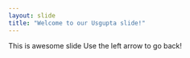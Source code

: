 ```yaml
---
layout: slide
title: "Welcome to our Usgupta slide!"
---
```

This is awesome slide
Use the left arrow to go back!
